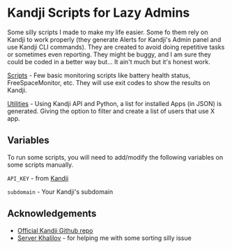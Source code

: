 # Kandji Scripts for Lazy Admins

Some silly scripts I made to make my life easier. Some fo them rely on Kandji to work properly (they generate Alerts for Kandji's Admin panel and use Kandji CLI commands). They are created to avoid doing repetitive tasks or sometimes even reporting. They might be buggy, and I am sure they could be coded in a better way but... It ain't much but it's honest work.

[Scripts](/Scripts) - Few basic monitoring scripts like battery health status, FreeSpaceMonitor, etc. They will use exit codes to show the results on Kandji.

[Utilities](Utilities) - Using Kandji API and Python, a list for installed Apps (in JSON) is generated. Giving the option to filter and create a list of users that use X app.






## Variables

To run some scripts, you will need to add/modify the following  variables on some scripts manually.

`API_KEY` - from [Kandji](https://support.kandji.io/support/solutions/articles/72000560412-kandji-api)

`subdomain` - Your Kandji's subdomain 

## Acknowledgements

 - [Official Kandji Github repo](https://github.com/kandji-inc/support)
 - [Server Khalilov](https://github.com/red17electro) - for helping me with some sorting silly issue


